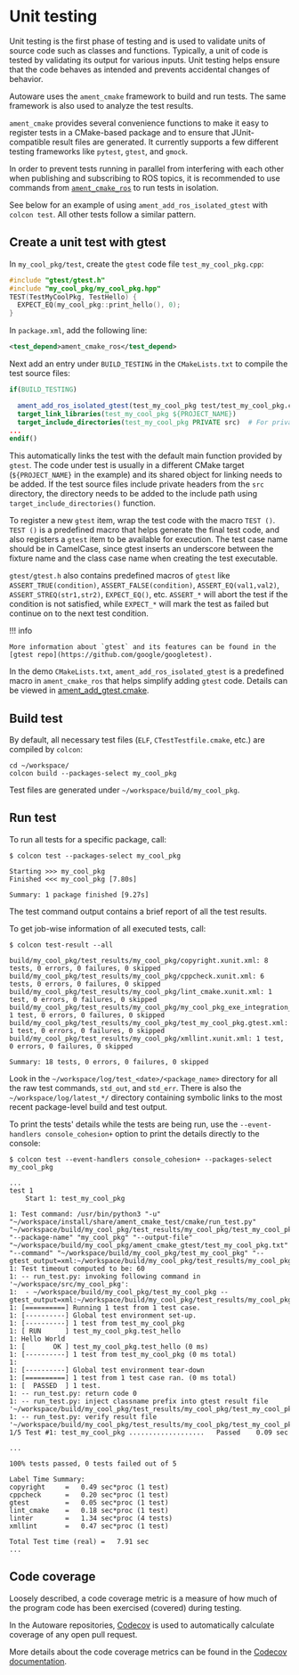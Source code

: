 # Unit testing

Unit testing is the first phase of testing and is used to validate units of source code such as classes and functions.
Typically, a unit of code is tested by validating its output for various inputs.
Unit testing helps ensure that the code behaves as intended and prevents accidental changes of behavior.

Autoware uses the `ament_cmake` framework to build and run tests.
The same framework is also used to analyze the test results.

`ament_cmake` provides several convenience functions to make it easy to register tests in a CMake-based package and to ensure that JUnit-compatible result files are generated.
It currently supports a few different testing frameworks like `pytest`, `gtest`, and `gmock`.

In order to prevent tests running in parallel from interfering with each other when publishing and subscribing to ROS topics,
it is recommended to use commands from [`ament_cmake_ros`](https://github.com/ros2/ament_cmake_ros/tree/master/ament_cmake_ros/cmake) to run tests in isolation.

See below for an example of using `ament_add_ros_isolated_gtest` with `colcon test`.
All other tests follow a similar pattern.

## Create a unit test with gtest

In `my_cool_pkg/test`, create the `gtest` code file `test_my_cool_pkg.cpp`:

```cpp
#include "gtest/gtest.h"
#include "my_cool_pkg/my_cool_pkg.hpp"
TEST(TestMyCoolPkg, TestHello) {
  EXPECT_EQ(my_cool_pkg::print_hello(), 0);
}
```

In `package.xml`, add the following line:

```xml
<test_depend>ament_cmake_ros</test_depend>
```

Next add an entry under `BUILD_TESTING` in the `CMakeLists.txt` to compile the test source files:

```cmake
if(BUILD_TESTING)

  ament_add_ros_isolated_gtest(test_my_cool_pkg test/test_my_cool_pkg.cpp)
  target_link_libraries(test_my_cool_pkg ${PROJECT_NAME})
  target_include_directories(test_my_cool_pkg PRIVATE src)  # For private headers.
...
endif()
```

This automatically links the test with the default main function provided by `gtest`.
The code under test is usually in a different CMake target (`${PROJECT_NAME}` in the example) and its shared object for linking needs to be added.
If the test source files include private headers from the `src` directory, the directory needs to be added to the include path using `target_include_directories()` function.

To register a new `gtest` item, wrap the test code with the macro `TEST ()`.
`TEST ()` is a predefined macro that helps generate the final test code,
and also registers a `gtest` item to be available for execution.
The test case name should be in CamelCase, since gtest inserts an underscore between the fixture name and the class case name when creating the test executable.

`gtest/gtest.h` also contains predefined macros of `gtest` like `ASSERT_TRUE(condition)`,
`ASSERT_FALSE(condition)`, `ASSERT_EQ(val1,val2)`, `ASSERT_STREQ(str1,str2)`, `EXPECT_EQ()`, etc.
`ASSERT_*` will abort the test if the condition is not satisfied,
while `EXPECT_*` will mark the test as failed but continue on to the next test condition.

!!! info

    More information about `gtest` and its features can be found in the [gtest repo](https://github.com/google/googletest).

In the demo `CMakeLists.txt`, `ament_add_ros_isolated_gtest` is a predefined macro in `ament_cmake_ros` that helps simplify adding `gtest` code.
Details can be viewed in [ament_add_gtest.cmake](https://github.com/ros2/ament_cmake_ros/tree/master/ament_cmake_ros/cmake).

## Build test

<!-- cspell:ignore Testfile -->

By default, all necessary test files (`ELF`, `CTestTestfile.cmake`, etc.) are compiled by `colcon`:

```console
cd ~/workspace/
colcon build --packages-select my_cool_pkg
```

Test files are generated under `~/workspace/build/my_cool_pkg`.

## Run test

To run all tests for a specific package, call:

```console
$ colcon test --packages-select my_cool_pkg

Starting >>> my_cool_pkg
Finished <<< my_cool_pkg [7.80s]

Summary: 1 package finished [9.27s]
```

The test command output contains a brief report of all the test results.

To get job-wise information of all executed tests, call:

```console
$ colcon test-result --all

build/my_cool_pkg/test_results/my_cool_pkg/copyright.xunit.xml: 8 tests, 0 errors, 0 failures, 0 skipped
build/my_cool_pkg/test_results/my_cool_pkg/cppcheck.xunit.xml: 6 tests, 0 errors, 0 failures, 0 skipped
build/my_cool_pkg/test_results/my_cool_pkg/lint_cmake.xunit.xml: 1 test, 0 errors, 0 failures, 0 skipped
build/my_cool_pkg/test_results/my_cool_pkg/my_cool_pkg_exe_integration_test.xunit.xml: 1 test, 0 errors, 0 failures, 0 skipped
build/my_cool_pkg/test_results/my_cool_pkg/test_my_cool_pkg.gtest.xml: 1 test, 0 errors, 0 failures, 0 skipped
build/my_cool_pkg/test_results/my_cool_pkg/xmllint.xunit.xml: 1 test, 0 errors, 0 failures, 0 skipped

Summary: 18 tests, 0 errors, 0 failures, 0 skipped
```

Look in the `~/workspace/log/test_<date>/<package_name>` directory for all the raw test commands, `std_out`, and `std_err`.
There is also the `~/workspace/log/latest_*/` directory containing symbolic links to the most recent package-level build and test output.

To print the tests' details while the tests are being run, use the `--event-handlers console_cohesion+` option to print the details directly to the console:

```console
$ colcon test --event-handlers console_cohesion+ --packages-select my_cool_pkg

...
test 1
    Start 1: test_my_cool_pkg

1: Test command: /usr/bin/python3 "-u" "~/workspace/install/share/ament_cmake_test/cmake/run_test.py" "~/workspace/build/my_cool_pkg/test_results/my_cool_pkg/test_my_cool_pkg.gtest.xml" "--package-name" "my_cool_pkg" "--output-file" "~/workspace/build/my_cool_pkg/ament_cmake_gtest/test_my_cool_pkg.txt" "--command" "~/workspace/build/my_cool_pkg/test_my_cool_pkg" "--gtest_output=xml:~/workspace/build/my_cool_pkg/test_results/my_cool_pkg/test_my_cool_pkg.gtest.xml"
1: Test timeout computed to be: 60
1: -- run_test.py: invoking following command in '~/workspace/src/my_cool_pkg':
1:  - ~/workspace/build/my_cool_pkg/test_my_cool_pkg --gtest_output=xml:~/workspace/build/my_cool_pkg/test_results/my_cool_pkg/test_my_cool_pkg.gtest.xml
1: [==========] Running 1 test from 1 test case.
1: [----------] Global test environment set-up.
1: [----------] 1 test from test_my_cool_pkg
1: [ RUN      ] test_my_cool_pkg.test_hello
1: Hello World
1: [       OK ] test_my_cool_pkg.test_hello (0 ms)
1: [----------] 1 test from test_my_cool_pkg (0 ms total)
1:
1: [----------] Global test environment tear-down
1: [==========] 1 test from 1 test case ran. (0 ms total)
1: [  PASSED  ] 1 test.
1: -- run_test.py: return code 0
1: -- run_test.py: inject classname prefix into gtest result file '~/workspace/build/my_cool_pkg/test_results/my_cool_pkg/test_my_cool_pkg.gtest.xml'
1: -- run_test.py: verify result file '~/workspace/build/my_cool_pkg/test_results/my_cool_pkg/test_my_cool_pkg.gtest.xml'
1/5 Test #1: test_my_cool_pkg ...................   Passed    0.09 sec

...

100% tests passed, 0 tests failed out of 5

Label Time Summary:
copyright     =   0.49 sec*proc (1 test)
cppcheck      =   0.20 sec*proc (1 test)
gtest         =   0.05 sec*proc (1 test)
lint_cmake    =   0.18 sec*proc (1 test)
linter        =   1.34 sec*proc (4 tests)
xmllint       =   0.47 sec*proc (1 test)

Total Test time (real) =   7.91 sec
...
```

## Code coverage

Loosely described,
a code coverage metric is a measure of how much of the program code has been exercised (covered) during testing.

In the Autoware repositories, [Codecov](https://app.codecov.io/gh/autowarefoundation/autoware_universe/) is used to automatically calculate coverage of any open pull request.

More details about the code coverage metrics can be found in the [Codecov documentation](https://docs.codecov.com/docs/about-code-coverage).
